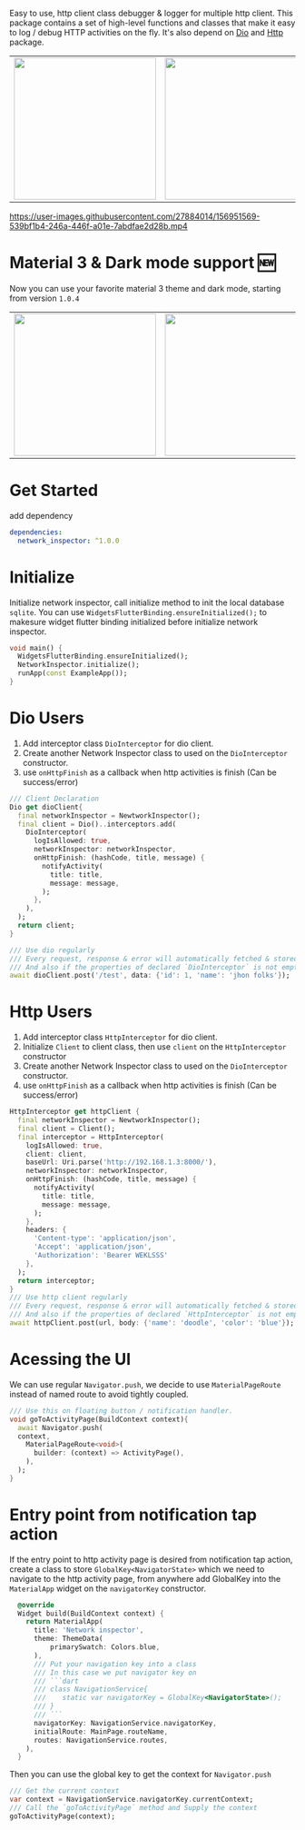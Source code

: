 Easy to use, http client class debugger & logger for multiple http client.
This package contains a set of high-level functions and classes that make it easy to log / debug HTTP activities on the fly. It's also depend on [Dio](https://pub.dev/packages/dio) and [Http](https://pub.dev/packages/http) package.

<table>
  <tr>
    <td>
        <img src="https://user-images.githubusercontent.com/27884014/156951215-7618a785-1d9a-490f-8045-689c8238538f.png" width="250px">
    </td>
    <td>
        <img src="https://user-images.githubusercontent.com/27884014/156951219-3ea77c62-c106-43ac-aa7f-ac8cd7034faf.png" width="250px">
    </td>
    <td>
        <img src="https://user-images.githubusercontent.com/27884014/156951223-51c86335-83ae-415f-8254-b8744ec20933.png" width="250px">
    </td>
    <td>
        <img src="https://user-images.githubusercontent.com/27884014/156951229-44befbf6-0ef0-47b1-a8f8-be6538ab4e63.png" width="250px">
    </td>
  </tr>
</table>


https://user-images.githubusercontent.com/27884014/156951569-539bf1b4-246a-446f-a01e-7abdfae2d28b.mp4

# Material 3 & Dark mode support 🆕
Now you can use your favorite material 3 theme and dark mode, starting from version `1.0.4`
<table>
  <tr>
    <td>
        <img src="https://user-images.githubusercontent.com/27884014/215930054-fb788a1f-6cbe-47c8-8422-87fd9280c045.png" height="250px">
    </td>
    <td>
        <img src="https://user-images.githubusercontent.com/27884014/215930065-7fbcd2fb-e886-4650-9b6e-921f495fa637.png" height="250px">
    </td>
    <td>
        <img src="https://user-images.githubusercontent.com/27884014/215930067-62e9bcb9-28a8-442d-b2b4-90c003a17334.png" height="250px">
    </td>
    <td>
        <img src="https://user-images.githubusercontent.com/27884014/215930075-6a6ea153-3db4-471c-86ca-31724e2e78c5.png" height="250px">
    </td>
  </tr>
</table>

# Get Started
add dependency
```yaml
dependencies:
  network_inspector: ^1.0.0
```

# Initialize
Initialize network inspector, call initialize method to init the local database `sqlite`. You can use `WidgetsFlutterBinding.ensureInitialized();` to makesure widget flutter binding initialized before initialize network inspector.
```dart
void main() {
  WidgetsFlutterBinding.ensureInitialized();
  NetworkInspector.initialize();
  runApp(const ExampleApp());
}
```

# Dio Users
1. Add interceptor class `DioInterceptor` for dio client.
2. Create another Network Inspector class to used on the `DioInterceptor` constructor.
3. use `onHttpFinish` as a callback when http activities is finish (Can be success/error)
```dart
/// Client Declaration
Dio get dioClient{
  final networkInspector = NewtworkInspector();
  final client = Dio()..interceptors.add(
    DioInterceptor(
      logIsAllowed: true,
      networkInspector: networkInspector,
      onHttpFinish: (hashCode, title, message) {
        notifyActivity(
          title: title,
          message: message,
        );
      },
    ),
  );
  return client;
}

/// Use dio regularly
/// Every request, response & error will automatically fetched & stored by the network inspector.
/// And also if the properties of declared `DioInterceptor` is not empty, it will set every properties as default.
await dioClient.post('/test', data: {'id': 1, 'name': 'jhon folks'});
```

# Http Users
1. Add interceptor class `HttpInterceptor` for dio client.
2. Initialize `Client` to client class, then use `client` on the `HttpInterceptor` constructor
2. Create another Network Inspector class to used on the `DioInterceptor` constructor.
3. use `onHttpFinish` as a callback when http activities is finish (Can be success/error)
```dart
HttpInterceptor get httpClient {
  final networkInspector = NewtworkInspector();
  final client = Client();
  final interceptor = HttpInterceptor(
    logIsAllowed: true,
    client: client,
    baseUrl: Uri.parse('http://192.168.1.3:8000/'),
    networkInspector: networkInspector,
    onHttpFinish: (hashCode, title, message) {
      notifyActivity(
        title: title,
        message: message,
      );
    },
    headers: {
      'Content-type': 'application/json',
      'Accept': 'application/json',
      'Authorization': 'Bearer WEKLSSS'
    },
  );
  return interceptor;
}
/// Use http client regularly
/// Every request, response & error will automatically fetched & stored by the network inspector.
/// And also if the properties of declared `HttpInterceptor` is not empty, it will set every properties as default.
await httpClient.post(url, body: {'name': 'doodle', 'color': 'blue'});
```

# Acessing the UI
We can use regular `Navigator.push`, we decide to use `MaterialPageRoute` instead of named route to avoid tightly coupled.
```dart
/// Use this on floating button / notification handler.
void goToActivityPage(BuildContext context){
  await Navigator.push(
  context,
    MaterialPageRoute<void>(
      builder: (context) => ActivityPage(),
    ),
  );
}
```

# Entry point from notification tap action
If the entry point to http activity page is desired from notification tap action, create a class to store `GlobalKey<NavigatorState>` which we need to navigate to the http activity page, from anywhere add GlobalKey into the `MaterialApp` widget on the `navigatorKey` constructor. 
```dart
  @override
  Widget build(BuildContext context) {
    return MaterialApp(
      title: 'Network inspector',
      theme: ThemeData(
          primarySwatch: Colors.blue,
      ),
      /// Put your navigation key into a class
      /// In this case we put navigator key on
      /// ```dart
      /// class NavigationService{
      ///    static var navigatorKey = GlobalKey<NavigatorState>();
      /// }
      /// ```
      navigatorKey: NavigationService.navigatorKey,
      initialRoute: MainPage.routeName,
      routes: NavigationService.routes,
    ),
  }
```

Then you can use the global key to get the context for `Navigator.push`
```dart
/// Get the current context
var context = NavigationService.navigatorKey.currentContext;
/// Call the `goToActivityPage` method and Supply the context
goToActivityPage(context);
```

